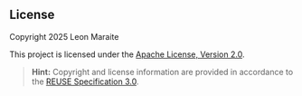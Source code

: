 ## License
Copyright 2025 Leon Maraite

This project is licensed under the [Apache License, Version 2.0](LICENSES/Apache-2.0.txt). 


> **Hint:** Copyright and license information are provided in accordance to the [REUSE Specification 3.0](https://reuse.software/spec/).
